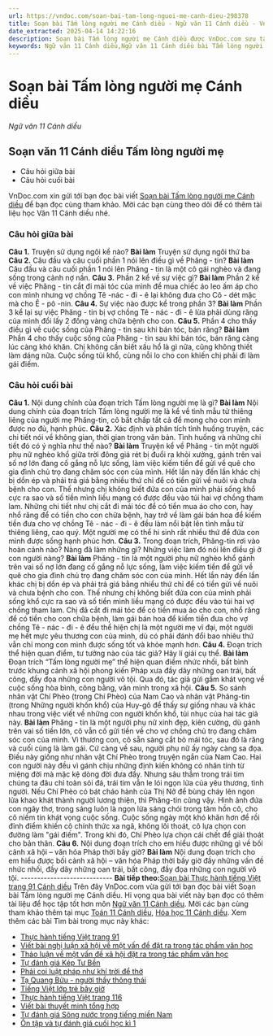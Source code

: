 ```yaml
---
url: https://vndoc.com/soan-bai-tam-long-nguoi-me-canh-dieu-298378
title: Soạn bài Tấm lòng người mẹ Cánh diều - Ngữ văn 11 Cánh diều - VnDoc.com
date_extracted: 2025-04-14 14:22:16
description: Soạn bài Tấm lòng người mẹ Cánh diều được VnDoc.com sưu tầm và xin gửi tới bạn đọc cùng tham khảo nhé.
keywords: Ngữ văn 11 Cánh diều,Ngữ văn 11 Cánh diều bài Tấm lòng người mẹ,Soạn văn 11 Cánh diều,văn 11 Cánh diều,soạn văn 11,soạn bài 11 cánh diều,ngữ văn 11 cd,Soạn bài Tấm lòng người mẹ Cánh diều,soạn bài Tấm lòng người mẹ,Soạn văn Tấm lòng người mẹ,Tấm lòng người mẹ
---
```


# Soạn bài Tấm lòng người mẹ Cánh diều
 _Ngữ văn 11 Cánh diều_
## Soạn văn 11 Cánh diều Tấm lòng người mẹ
  * Câu hỏi giữa bài
  * Câu hỏi cuối bài

VnDoc.com xin gửi tới bạn đọc bài viết [Soạn bài Tấm lòng người mẹ Cánh diều](<https://vndoc.com/soan-bai-tam-long-nguoi-me-canh-dieu-298378>) để bạn đọc cùng tham khảo. Mời các bạn cùng theo dõi để có thêm tài liệu học Văn 11 Cánh diều nhé.
### Câu hỏi giữa bài
**Câu 1.** Truyện sử dụng ngôi kể nào?
**Bài làm**
Truyện sử dụng ngôi thứ ba
**Câu 2.** Câu đầu và câu cuối phần 1 nói lên điều gì về Phăng - tin?
**Bài làm**
Câu đầu và câu cuối phần 1 nói lên Phăng - tin là một cô gái nghèo và đang sống trong cảnh nợ nần.
**Câu 3.** Phần 2 kể về sự việc gì?
**Bài làm**
Phần 2 kể về việc Phăng - tin cắt đi mái tóc của mình để mua chiếc áo leo ấm áp cho con mình nhưng vợ chồng Tê -nác - đi - ê lại không đưa cho Cô - dét mặc mà cho Ê - pô -nin.
**Câu 4.** Sự việc nào được kể trong phần 3?
**Bài làm**
Phần 3 kể lại sự việc Phăng - tin bị vợ chồng Tê - nác - đi - ê lừa phải dùng răng của mình đổi lấy 2 đồng vàng chữa bệnh cho con.
**Câu 5.** Phần 4 cho thấy điều gì về cuộc sống của Phăng - tin sau khi bán tóc, bán răng?
**Bài làm**
Phần 4 cho thấy cuộc sống của Phăng - tin sau khi bán tóc, bán răng càng lúc càng khó khăn. Chị không cần biết xấu hổ là gì nữa, cũng không thiết làm dáng nữa. Cuộc sống tủi khổ, cùng nỗi lo cho con khiến chị phải đi làm gái điếm.
### Câu hỏi cuối bài
**Câu 1.** Nội dung chính của đoạn trích Tấm lòng người mẹ là gì?
**Bài làm**
Nội dung chính của đoạn trích Tấm lòng người mẹ là kể về tình mẫu tử thiêng liêng của người mẹ Phăng-tin, cô bất chấp tất cả để mong cho con mình được no đủ, hạnh phúc.
**Câu 2.** Xác định và phân tích tình huống truyện, các chi tiết nói về không gian, thời gian trong văn bản. Tình huống và những chi tiết đó có ý nghĩa như thế nào?
**Bài làm**
Truyện kể về Phăng - tin một người phụ nữ nghèo khổ giữa trời đông giá rét bị đuổi ra khỏi xưởng, gánh trên vai số nợ lớn đang cố gắng nỗ lực sống, làm việc kiếm tiền để gửi về quê cho gia đình chủ trọ đang chăm sóc con của mình. Hết lần này đến lần khác chị bị dồn ép và phải trả giá bằng nhiều thứ chỉ để có tiền gửi về nuôi và chưa bệnh cho con. Thế nhưng chị không biết đứa con của mình phải sống khổ cực ra sao và số tiền mình liều mạng có được đều vào túi hai vợ chồng tham lam.
Những chi tiết như chị cắt đi mái tóc để có tiền mua áo cho con, hay nhổ răng để có tiền cho con chữa bệnh, hay trở về làm gái bán hoa để kiếm tiền đưa cho vợ chồng Tê - nác - đi - ê đều làm nổi bật lên tình mẫu tử thiêng liêng, cao quý. Một người mẹ có thể hi sinh rất nhiều thứ để đứa con mình được sống hạnh phúc hơn.
**Câu 3.** Trong đoạn trích, Phăng-tin rơi vào hoàn cảnh nào? Nàng đã làm những gì? Những việc làm đó nói lên điều gì ở con người nàng?
**Bài làm**
Phăng - tin là một người phụ nữ nghèo khổ gánh trên vai số nợ lớn đang cố gắng nỗ lực sống, làm việc kiếm tiền để gửi về quê cho gia đình chủ trọ đang chăm sóc con của mình. Hết lần này đến lần khác chị bị dồn ép và phải trả giá bằng nhiều thứ chỉ để có tiền gửi về nuôi và chưa bệnh cho con. Thế nhưng chị không biết đứa con của mình phải sống khổ cực ra sao và số tiền mình liều mạng có được đều vào túi hai vợ chồng tham lam.
Chị đã cắt đi mái tóc để có tiền mua áo cho con, nhổ răng để có tiền cho con chữa bệnh, làm gái bán hoa để kiếm tiền đưa cho vợ chồng Tê - nác - đi - ê đều thể hiện chị là một người mẹ vĩ đại, một người mẹ hết mực yêu thương con của mình, dù có phải đánh đổi bao nhiêu thứ vẫn chỉ mong con mình được sống tốt và khỏe mạnh hơn.
**Câu 4.** Đoạn trích thể hiện quan điểm, tư tưởng nào của tác giả? Hãy lí giải cụ thể.
**Bài làm**
Đoạn trích “Tấm lòng người mẹ” thể hiện quan điểm nhức nhối, bất bình trước khung cảnh xã hội phong kiến Pháp xưa đầy dãy những oan trái, bất công, đầy đọa những con người vô tội. Qua đó, tác giả gửi gắm khát vọng về cuộc sống hòa bình, công bằng, văn minh trong xã hội.
**Câu 5.** So sánh nhân vật Chí Phèo \(trong Chí Phèo\) của Nam Cao và nhân vật Phăng-tin \(trong Những người khốn khổ\) của Huy-gô để thấy sự giống nhau và khác nhau trong việc viết về những con người khốn khổ, tủi nhục của hai tác giả này.
**Bài làm**
Phăng - tin là một người phụ nữ xinh đẹp, kiên cường, dù gánh trên vai số tiền lớn, cô vẫn cố gửi tiền về cho vợ chồng chủ trọ đang chăm sóc con của mình. Vì thương con, cô sẵn sàng cắt bỏ mái tóc, sau đó là răng và cuối cùng là làm gái. Cứ càng về sau, người phụ nữ ấy ngày càng sa đọa. Điều này giống như nhân vật Chí Phèo trong truyện ngắn của Nam Cao. Hai con người này đều vì gánh chịu những định kiến không có nhân tính từ miệng đời mà mặc kệ dòng đời đưa đẩy. Nhưng sâu thẳm trong trái tim chúng ta đâu chỉ toàn sỏi đá, trái tim vẫn le lói ngọn lửa của yêu thương, tình người. Nếu Chí Phèo có bát cháo hành của Thị Nở để bùng cháy lên ngon lửa khao khát thành người lương thiện, thì Phăng-tin cũng vậy. Hình ảnh đứa con ngây thơ, trong sáng luôn là ngọn lửa sáng chói trong tâm hồn cô, cho cô niềm tin khát vọng cuộc sống.
Cuộc sống ngày một khó khăn hơn để rồi đỉnh điểm khiến cô chính thức xa ngã, không lối thoát, cô lựa chọn con đường làm "gái điếm". Trong khi đó, Chí Phèo lựa chọn cái chết để giải thoát cho bản thân.
**Câu 6.** Nội dung đoạn trích cho em hiểu được những gì về bối cảnh xã hội – văn hóa Pháp thời bấy giờ?
**Bài làm**
Nội dung đoạn trích cho em hiểu được bối cảnh xã hội – văn hóa Pháp thời bấy giờ đầy những vấn đề nhức nhối, đầy dãy những oan trái, bất công, đầy đọa những con người vô tội.
\----------------------------
**Bài tiếp theo:**[Soạn bài Thực hành tiếng Việt trang 91 Cánh diều](<https://vndoc.com/soan-bai-thuc-hanh-tieng-viet-trang-91-canh-dieu-298381>)
Trên đây VnDoc.com vừa gửi tới bạn đọc bài viết Soạn bài Tấm lòng người mẹ Cánh diều. Hi vọng qua bài viết này bạn đọc có thêm tài liệu để học tập tốt hơn môn [Ngữ văn 11 Cánh diều](<https://vndoc.com/ngu-van-11-canh-dieu>). Mời các bạn cùng tham khảo thêm tại mục [Toán 11 Cánh diều](<https://vndoc.com/toan-11-canh-dieu>), [Hóa học 11 Cánh diều](<https://vndoc.com/hoa-hoc-11-canh-dieu>).
Xem thêm các bài Tìm bài trong mục này khác:
  * [Thực hành tiếng Việt trang 91](</soan-bai-thuc-hanh-tieng-viet-trang-91-canh-dieu-298381>)
  * [Viết bài nghị luận xã hội về một vấn đề đặt ra trong tác phẩm văn học](</soan-bai-viet-bai-nghi-luan-xa-hoi-ve-mot-van-de-dat-ra-trong-tac-pham-van-hoc-canh-dieu-298385>)
  * [Thảo luận về một vấn đề xã hội đặt ra trong tác phẩm văn học](</soan-bai-thao-luan-ve-mot-van-de-xa-hoi-dat-ra-trong-tac-pham-van-hoc-canh-dieu-298387>)
  * [Tự đánh giá Kép Tư Bền](</soan-bai-tu-danh-gia-kep-tu-ben-canh-dieu-298390>)
  * [Phải coi luật pháp như khí trời để thở](</soan-bai-phai-coi-luat-phap-nhu-khi-troi-de-tho-canh-dieu-298393>)
  * [Tạ Quang Bửu - người thầy thông thái](</soan-bai-ta-quang-buu-nguoi-thay-thong-thai-canh-dieu-298396>)
  * [Tiếng Việt lớp trẻ bây giờ](</soan-bai-tieng-viet-lop-tre-bay-gio-canh-dieu-298402>)
  * [Thực hành tiếng Việt trang 116](</soan-bai-thuc-hanh-tieng-viet-trang-116-canh-dieu-298404>)
  * [Viết bài thuyết minh tổng hợp](</soan-bai-viet-bai-thuyet-minh-tong-hop-canh-dieu-298443>)
  * [Tự đánh giá Sông nước trong tiếng miền Nam](</soan-bai-tu-danh-gia-song-nuoc-trong-tieng-mien-nam-canh-dieu-298445>)
  * [Ôn tập và tự đánh giá cuối học kì 1](</soan-bai-on-tap-va-tu-danh-gia-cuoi-hoc-ki-1-canh-dieu-298450>)

